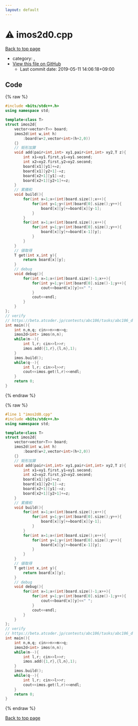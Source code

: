 ```yaml
---
layout: default
---
```


<!-- mathjax config similar to math.stackexchange -->
<script type="text/javascript" async
  src="https://cdnjs.cloudflare.com/ajax/libs/mathjax/2.7.5/MathJax.js?config=TeX-MML-AM_CHTML">
</script>
<script type="text/x-mathjax-config">
  MathJax.Hub.Config({
    TeX: { equationNumbers: { autoNumber: "AMS" }},
    tex2jax: {
      inlineMath: [ ['$','$'] ],
      processEscapes: true
    },
    "HTML-CSS": { matchFontHeight: false },
    displayAlign: "left",
    displayIndent: "2em"
  });
</script>

<script type="text/javascript" src="https://cdnjs.cloudflare.com/ajax/libs/jquery/3.4.1/jquery.min.js"></script>
<script src="https://cdn.jsdelivr.net/npm/jquery-balloon-js@1.1.2/jquery.balloon.min.js" integrity="sha256-ZEYs9VrgAeNuPvs15E39OsyOJaIkXEEt10fzxJ20+2I=" crossorigin="anonymous"></script>
<script type="text/javascript" src="../assets/js/copy-button.js"></script>
<link rel="stylesheet" href="../assets/css/copy-button.css" />


# :warning: imos2d0.cpp

<a href="../index.html">Back to top page</a>

* category: <a href="../index.html#5058f1af8388633f609cadb75a75dc9d">.</a>
* <a href="{{ site.github.repository_url }}/blob/master/imos2d0.cpp">View this file on GitHub</a>
    - Last commit date: 2019-05-11 14:06:18+09:00




## Code

<a id="unbundled"></a>
{% raw %}
```cpp
#include <bits/stdc++.h>
using namespace std;

template<class T>
struct imos2d{
    vector<vector<T>> board;
    imos2d(int w,int h)
        :board(w+2,vector<int>(h+2,0))
    {}
    // 矩形加算
    void add(pair<int,int> xy1,pair<int,int> xy2,T z){
        int x1=xy1.first,y1=xy1.second;
        int x2=xy2.first,y2=xy2.second;
        board[x1][y1]+=z;
        board[x1][y2+1]-=z;
        board[x2+1][y1]-=z;
        board[x2+1][y2+1]+=z;
    }
    // 累積和
    void build(){
        for(int x=1;x<(int)board.size();x++){
            for(int y=1;y<(int)board[0].size();y++){
                board[x][y]+=board[x][y-1];
            }
        }
        for(int x=1;x<(int)board.size();x++){
            for(int y=1;y<(int)board[0].size();y++){
                board[x][y]+=board[x-1][y];
            }
        }
    }
    // 値取得
    T get(int x,int y){
        return board[x][y];
    }
    // debug
    void debug(){
        for(int x=1;x<(int)board.size()-1;x++){
            for(int y=1;y<(int)board[0].size()-1;y++){
                cout<<board[x][y]<<" ";
            }
            cout<<endl;
        }
    }
};
// verify
// https://beta.atcoder.jp/contests/abc106/tasks/abc106_d
int main(){
    int n,m,q; cin>>n>>m>>q;
    imos2d<int> imos(n,n);
    while(m--){
        int l,r; cin>>l>>r;
        imos.add({1,r},{l,n},1);
    }
    imos.build();
    while(q--){
        int l,r; cin>>l>>r;
        cout<<imos.get(l,r)<<endl;
    }
    return 0;
}

```
{% endraw %}

<a id="bundled"></a>
{% raw %}
```cpp
#line 1 "imos2d0.cpp"
#include <bits/stdc++.h>
using namespace std;

template<class T>
struct imos2d{
    vector<vector<T>> board;
    imos2d(int w,int h)
        :board(w+2,vector<int>(h+2,0))
    {}
    // 矩形加算
    void add(pair<int,int> xy1,pair<int,int> xy2,T z){
        int x1=xy1.first,y1=xy1.second;
        int x2=xy2.first,y2=xy2.second;
        board[x1][y1]+=z;
        board[x1][y2+1]-=z;
        board[x2+1][y1]-=z;
        board[x2+1][y2+1]+=z;
    }
    // 累積和
    void build(){
        for(int x=1;x<(int)board.size();x++){
            for(int y=1;y<(int)board[0].size();y++){
                board[x][y]+=board[x][y-1];
            }
        }
        for(int x=1;x<(int)board.size();x++){
            for(int y=1;y<(int)board[0].size();y++){
                board[x][y]+=board[x-1][y];
            }
        }
    }
    // 値取得
    T get(int x,int y){
        return board[x][y];
    }
    // debug
    void debug(){
        for(int x=1;x<(int)board.size()-1;x++){
            for(int y=1;y<(int)board[0].size()-1;y++){
                cout<<board[x][y]<<" ";
            }
            cout<<endl;
        }
    }
};
// verify
// https://beta.atcoder.jp/contests/abc106/tasks/abc106_d
int main(){
    int n,m,q; cin>>n>>m>>q;
    imos2d<int> imos(n,n);
    while(m--){
        int l,r; cin>>l>>r;
        imos.add({1,r},{l,n},1);
    }
    imos.build();
    while(q--){
        int l,r; cin>>l>>r;
        cout<<imos.get(l,r)<<endl;
    }
    return 0;
}

```
{% endraw %}

<a href="../index.html">Back to top page</a>

